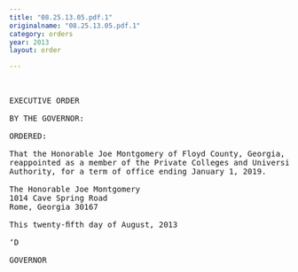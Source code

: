 ```yaml
---
title: "08.25.13.05.pdf.1"
originalname: "08.25.13.05.pdf.1"
category: orders
year: 2013
layout: order

---
```

<pre>
 

EXECUTIVE ORDER

BY THE GOVERNOR:

ORDERED:

That the Honorable Joe Montgomery of Floyd County, Georgia, is
reappointed as a member of the Private Colleges and Universities
Authority, for a term of office ending January 1, 2019.

The Honorable Joe Montgomery
1014 Cave Spring Road
Rome, Georgia 30167

This twenty-ﬁfth day of August, 2013

‘D

GOVERNOR

</pre>
